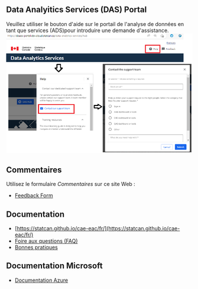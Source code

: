 ## Data Analyitics Services (DAS) Portal 
Veuillez utiliser le bouton d'aide sur le portail de l'analyse de données en tant que services (ADS)pour introduire une demande d'assistance.    
    ![Help](images/Help.png)

## Commentaires
Utilisez le formulaire _Commentaires_ sur ce site Web :

 - [Feedback Form](https://www.statcan.gc.ca/data-analytics-service/fr)

## Documentation
 - [https://statcan.github.io/cae-eac/fr/](https://statcan.github.io/cae-eac/fr/)
 - [Foire aux questions (FAQ)](FAQ.md)
 - [Bonnes pratiques](BonnesPratiques.md)

## Documentation Microsoft
 - [Documentation Azure](https://docs.microsoft.com/fr-ca/azure/)